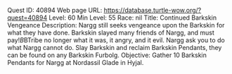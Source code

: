 Quest ID: 40894
Web page URL: https://database.turtle-wow.org/?quest=40894
Level: 60
Min Level: 55
Race: nil
Title: Continued Barkskin Vengeance
Description: Nargg still seeks vengeance upon the Barkskin for what they have done. Barkskin slayed many friends of Nargg, and must pay!$B$BTribe no longer what it was, it angry, and it evil. Nargg ask you to do what Nargg cannot do. Slay Barkskin and reclaim Barkskin Pendants, they can be found on any Barkskin Furbolg.
Objective: Gather 10 Barkskin Pendants for Nargg at Nordassil Glade in Hyjal.
